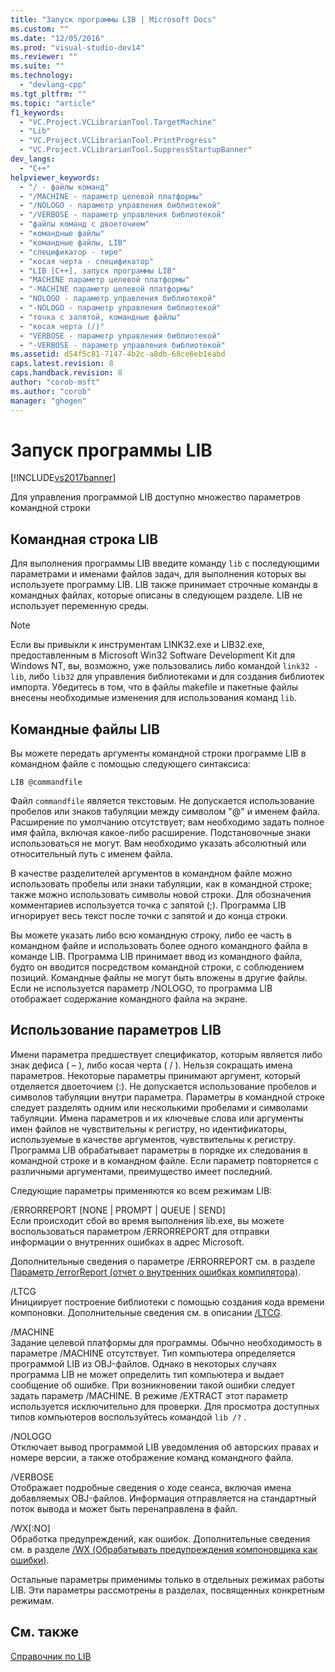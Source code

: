 ```yaml
---
title: "Запуск программы LIB | Microsoft Docs"
ms.custom: ""
ms.date: "12/05/2016"
ms.prod: "visual-studio-dev14"
ms.reviewer: ""
ms.suite: ""
ms.technology: 
  - "devlang-cpp"
ms.tgt_pltfrm: ""
ms.topic: "article"
f1_keywords: 
  - "VC.Project.VCLibrarianTool.TargetMachine"
  - "Lib"
  - "VC.Project.VCLibrarianTool.PrintProgress"
  - "VC.Project.VCLibrarianTool.SuppressStartupBanner"
dev_langs: 
  - "C++"
helpviewer_keywords: 
  - "/ - файлы команд"
  - "/MACHINE - параметр целевой платформы"
  - "/NOLOGO - параметр управления библиотекой"
  - "/VERBOSE - параметр управления библиотекой"
  - "файлы команд с двоеточием"
  - "командные файлы"
  - "командные файлы, LIB"
  - "спецификатор - тире"
  - "косая черта - спецификатор"
  - "LIB [C++], запуск программы LIB"
  - "MACHINE параметр целевой платформы"
  - "-MACHINE параметр целевой платформы"
  - "NOLOGO - параметр управления библиотекой"
  - "-NOLOGO - параметр управления библиотекой"
  - "точка с запятой, командные файлы"
  - "косая черта (/)"
  - "VERBOSE - параметр управления библиотекой"
  - "-VERBOSE - параметр управления библиотекой"
ms.assetid: d54f5c81-7147-4b2c-a8db-68ce6eb1eabd
caps.latest.revision: 8
caps.handback.revision: 8
author: "corob-msft"
ms.author: "corob"
manager: "ghogen"
---
```

# Запуск программы LIB
[!INCLUDE[vs2017banner](../../assembler/inline/includes/vs2017banner.md)]

Для управления программой LIB доступно множество параметров командной строки  
  
## Командная строка LIB  
 Для выполнения программы LIB введите команду `lib` с последующими параметрами и именами файлов задач, для выполнения которых вы используете программу LIB.  LIB также принимает строчные команды в командных файлах, которые описаны в следующем разделе.  LIB не использует переменную среды.  
  
> [!NOTE]
>  Если вы привыкли к инструментам LINK32.exe и LIB32.exe, предоставленным в Microsoft Win32 Software Development Kit для Windows NT, вы, возможно, уже пользовались либо командой `link32 -lib`, либо `lib32` для управления библиотеками и для создания библиотек импорта.  Убедитесь в том, что в файлы makefile и пакетные файлы внесены необходимые изменения для использования команд `lib`.  
  
## Командные файлы LIB  
 Вы можете передать аргументы командной строки программе LIB в командном файле с помощью следующего синтаксиса:  
  
```  
LIB @commandfile  
```  
  
 Файл `commandfile` является текстовым.  Не допускается использование пробелов или знаков табуляции между символом "@" и именем файла.  Расширение по умолчанию отсутствует; вам необходимо задать полное имя файла, включая какое\-либо расширение.  Подстановочные знаки использоваться не могут.  Вам необходимо указать абсолютный или относительный путь с именем файла.  
  
 В качестве разделителей аргументов в командном файле можно использовать пробелы или знаки табуляции, как в командной строке; также можно использовать символы новой строки.  Для обозначения комментариев используется точка с запятой \(;\).  Программа LIB игнорирует весь текст после точки с запятой и до конца строки.  
  
 Вы можете указать либо всю командную строку, либо ее часть в командном файле и использовать более одного командного файла в команде LIB.  Программа LIB принимает ввод из командного файла, будто он вводится посредством командной строки, с соблюдением позиций.  Командные файлы не могут быть вложены в другие файлы.  Если не используется параметр \/NOLOGO, то программа LIB отображает содержание командного файла на экране.  
  
## Использование параметров LIB  
 Имени параметра предшествует спецификатор, которым является либо знак дефиса \( – \), либо косая черта \( \/ \).  Нельзя сокращать имена параметров.  Некоторые параметры принимают аргумент, который отделяется двоеточием \(:\).  Не допускается использование пробелов и символов табуляции внутри параметра.  Параметры в командной строке следует разделять одним или несколькими пробелами и символами табуляции.  Имена параметров и их ключевые слова или аргументы имен файлов не чувствительны к регистру, но идентификаторы, используемые в качестве аргументов, чувствительны к регистру.  Программа LIB обрабатывает параметры в порядке их следования в командной строке и в командном файле.  Если параметр повторяется с различными аргументами, преимущество имеет последний.  
  
 Следующие параметры применяются ко всем режимам LIB:  
  
 \/ERRORREPORT \[NONE &#124; PROMPT &#124; QUEUE &#124; SEND\]  
 Если происходит сбой во время выполнения lib.exe, вы можете воспользоваться параметром \/ERRORREPORT для отправки информации о внутренних ошибках в адрес Microsoft.  
  
 Дополнительные сведения о параметре \/ERRORREPORT см. в разделе [Параметр \/errorReport \(отчет о внутренних ошибках компилятора\)](../Topic/-errorReport%20\(Report%20Internal%20Compiler%20Errors\).md).  
  
 \/LTCG  
 Инициирует построение библиотеки с помощью создания кода времени компоновки.  Дополнительные сведения см. в описании [\/LTCG](../../build/reference/ltcg-link-time-code-generation.md).  
  
 \/MACHINE  
 Задание целевой платформы для программы.  Обычно необходимость в параметре \/MACHINE отсутствует.  Тип компьютера определяется программой LIB из OBJ\-файлов.  Однако в некоторых случаях программа LIB не может определить тип компьютера и выдает сообщение об ошибке.  При возникновении такой ошибки следует задать параметр \/MACHINE.  В режиме \/EXTRACT этот параметр используется исключительно для проверки.  Для просмотра доступных типов компьютеров воспользуйтесь командой `lib /?` .  
  
 \/NOLOGO  
 Отключает вывод программой LIB уведомления об авторских правах и номере версии, а также отображение команд командного файла.  
  
 \/VERBOSE  
 Отображает подробные сведения о ходе сеанса, включая имена добавляемых OBJ\-файлов.  Информация отправляется на стандартный поток вывода и может быть перенаправлена в файл.  
  
 \/WX\[:NO\]  
 Обработка предупреждений, как ошибок.  Дополнительные сведения см. в разделе [\/WX \(Обрабатывать предупреждения компоновщика как ошибки\)](../../build/reference/wx-treat-linker-warnings-as-errors.md).  
  
 Остальные параметры применимы только в отдельных режимах работы LIB.  Эти параметры рассмотрены в разделах, посвященных конкретным режимам.  
  
## См. также  
 [Справочник по LIB](../../build/reference/lib-reference.md)